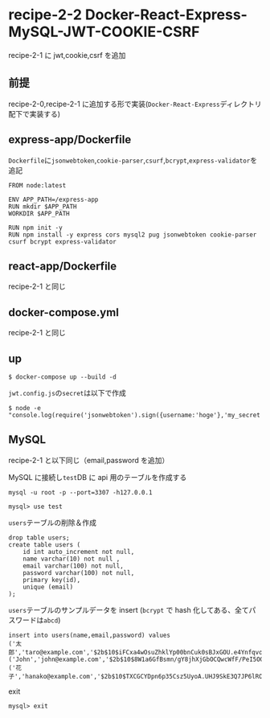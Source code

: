 # recipe-2-2 Docker-React-Express-MySQL-JWT-COOKIE-CSRF

recipe-2-1 に jwt,cookie,csrf を追加

## 前提

recipe-2-0,recipe-2-1 に追加する形で実装(`Docker-React-Express`ディレクトリ配下で実装する)

## express-app/Dockerfile

`Dockerfile`に`jsonwebtoken`,`cookie-parser`,`csurf`,`bcrypt`,`express-validator`を追記

```
FROM node:latest

ENV APP_PATH=/express-app
RUN mkdir $APP_PATH
WORKDIR $APP_PATH

RUN npm init -y
RUN npm install -y express cors mysql2 pug jsonwebtoken cookie-parser csurf bcrypt express-validator
```

## react-app/Dockerfile

recipe-2-1 と同じ

## docker-compose.yml

recipe-2-1 と同じ

## up

```
$ docker-compose up --build -d
```

`jwt.config.js`の`secret`は以下で作成

```
$ node -e "console.log(require('jsonwebtoken').sign({username:'hoge'},'my_secret'))"
```

## MySQL

recipe-2-1 と以下同じ（email,password を追加）

MySQL に接続し`test`DB に api 用のテーブルを作成する

```
mysql -u root -p --port=3307 -h127.0.0.1

mysql> use test

```

`users`テーブルの削除＆作成

```
drop table users;
create table users (
    id int auto_increment not null,
    name varchar(10) not null ,
    email varchar(100) not null,
    password varchar(100) not null,
    primary key(id),
    unique (email)
);
```

`users`テーブルのサンプルデータを insert (`bcrypt` で hash 化してある、全てパスワードは`abcd`)

```
insert into users(name,email,password) values
('太郎','taro@example.com','$2b$10$iFCxa4wOsuZhklYp00bnCuk0sBJxGOU.e4YnfqvoDEyIk1C1rrd0K'),
('John','john@example.com','$2b$10$8W1a6GfBsmn/gY8jhXjGbOCQwcWfF/PeI5O07ONakuhX9bYIZNe82'),
('花子','hanako@example.com','$2b$10$TXCGCYDpn6p35Csz5UyoA.UHJ9SkE3Q7JP6lRO9ZgMaXuNwEo.wWW');
```

exit

```
mysql> exit
```
